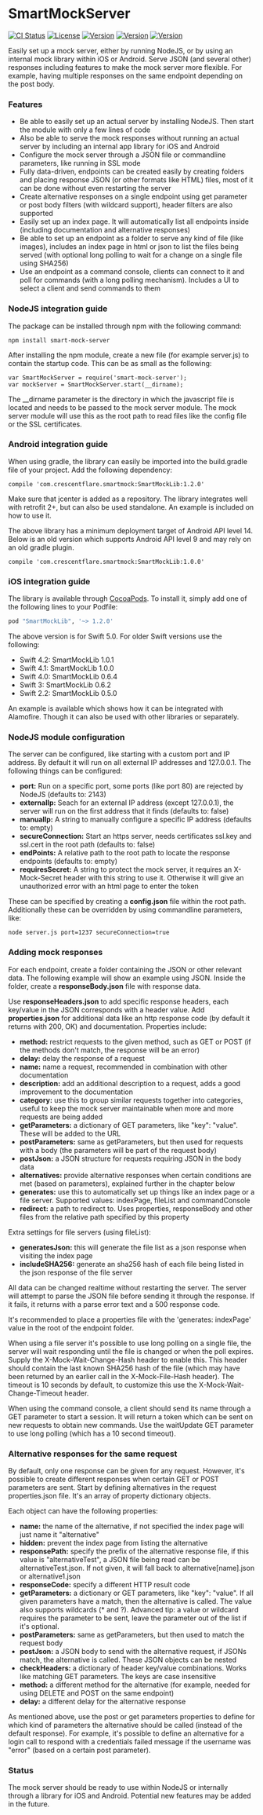 # SmartMockServer

[![CI Status](http://img.shields.io/travis/crescentflare/SmartMockServer.svg?style=flat)](https://travis-ci.org/crescentflare/SmartMockServer)
[![License](https://img.shields.io/cocoapods/l/SmartMockLib.svg?style=flat)](http://cocoapods.org/pods/SmartMockLib)
[![Version](https://img.shields.io/npm/v/smart-mock-server.svg?style=flat)](https://www.npmjs.com/package/smart-mock-server)
[![Version](https://img.shields.io/cocoapods/v/SmartMockLib.svg?style=flat)](http://cocoapods.org/pods/SmartMockLib)
[![Version](https://img.shields.io/bintray/v/crescentflare/maven/SmartMockLib.svg?style=flat)](https://bintray.com/crescentflare/maven/SmartMockLib)

Easily set up a mock server, either by running NodeJS, or by using an internal mock library within iOS or Android. Serve JSON (and several other) responses including features to make the mock server more flexible. For example, having multiple responses on the same endpoint depending on the post body.


### Features

* Be able to easily set up an actual server by installing NodeJS. Then start the module with only a few lines of code
* Also be able to serve the mock responses without running an actual server by including an internal app library for iOS and Android
* Configure the mock server through a JSON file or commandline parameters, like running in SSL mode
* Fully data-driven, endpoints can be created easily by creating folders and placing response JSON (or other formats like HTML) files, most of it can be done without even restarting the server
* Create alternative responses on a single endpoint using get parameter or post body filters (with wildcard support), header filters are also supported
* Easily set up an index page. It will automatically list all endpoints inside (including documentation and alternative responses)
* Be able to set up an endpoint as a folder to serve any kind of file (like images), includes an index page in html or json to list the files being served (with optional long polling to wait for a change on a single file using SHA256)
* Use an endpoint as a command console, clients can connect to it and poll for commands (with a long polling mechanism). Includes a UI to select a client and send commands to them


### NodeJS integration guide

The package can be installed through npm with the following command:

```
npm install smart-mock-server
```

After installing the npm module, create a new file (for example server.js) to contain the startup code. This can be as small as the following:

    var SmartMockServer = require('smart-mock-server');
    var mockServer = SmartMockServer.start(__dirname);
    
The \_\_dirname parameter is the directory in which the javascript file is located and needs to be passed to the mock server module. The mock server module will use this as the root path to read files like the config file or the SSL certificates.


### Android integration guide

When using gradle, the library can easily be imported into the build.gradle file of your project. Add the following dependency:

```
compile 'com.crescentflare.smartmock:SmartMockLib:1.2.0'
```

Make sure that jcenter is added as a repository. The library integrates well with retrofit 2+, but can also be used standalone. An example is included on how to use it.

The above library has a minimum deployment target of Android API level 14. Below is an old version which supports Android API level 9 and may rely on an old gradle plugin.

```
compile 'com.crescentflare.smartmock:SmartMockLib:1.0.0'
```


### iOS integration guide

The library is available through [CocoaPods](http://cocoapods.org). To install it, simply add one of the following lines to your Podfile:

```ruby
pod "SmartMockLib", '~> 1.2.0'
```

The above version is for Swift 5.0. For older Swift versions use the following:
- Swift 4.2: SmartMockLib 1.0.1
- Swift 4.1: SmartMockLib 1.0.0
- Swift 4.0: SmartMockLib 0.6.4
- Swift 3: SmartMockLib 0.6.2
- Swift 2.2: SmartMockLib 0.5.0

An example is available which shows how it can be integrated with Alamofire. Though it can also be used with other libraries or separately.


### NodeJS module configuration

The server can be configured, like starting with a custom port and IP address. By default it will run on all external IP addresses and 127.0.0.1. The following things can be configured:

- **port:** Run on a specific port, some ports (like port 80) are rejected by NodeJS (defaults to: 2143)
- **externalIp:** Seach for an external IP address (except 127.0.0.1), the server will run on the first address that it finds (defaults to: false)
- **manualIp:** A string to manually configure a specific IP address (defaults to: empty)
- **secureConnection:** Start an https server, needs certificates ssl.key and ssl.cert in the root path (defaults to: false)
- **endPoints:** A relative path to the root path to locate the response endpoints (defaults to: empty)
- **requiresSecret:** A string to protect the mock server, it requires an X-Mock-Secret header with this string to use it. Otherwise it will give an unauthorized error with an html page to enter the token 

These can be specified by creating a **config.json** file within the root path. Additionally these can be overridden by using commandline parameters, like:
	
	node server.js port=1237 secureConnection=true


### Adding mock responses

For each endpoint, create a folder containing the JSON or other relevant data. The following example will show an example using JSON. Inside the folder, create a **responseBody.json** file with response data. 

Use **responseHeaders.json** to add specific response headers, each key/value in the JSON corresponds with a header value. Add **properties.json** for additional data like an http response code (by default it returns with 200, OK) and documentation. Properties include:

- **method:** restrict requests to the given method, such as GET or POST (if the methods don't match, the response will be an error)
- **delay:** delay the response of a request
- **name:** name a request, recommended in combination with other documentation
- **description:** add an additional description to a request, adds a good improvement to the documentation
- **category:** use this to group similar requests together into categories, useful to keep the mock server maintainable when more and more requests are being added
- **getParameters:** a dictionary of GET parameters, like "key": "value". These will be added to the URL
- **postParameters:** same as getParameters, but then used for requests with a body (the parameters will be part of the request body)
- **postJson:** a JSON structure for requests requiring JSON in the body data
- **alternatives:** provide alternative responses when certain conditions are met (based on parameters), explained further in the chapter below
- **generates:** use this to automatically set up things like an index page or a file server. Supported values: indexPage, fileList and commandConsole
- **redirect:** a path to redirect to. Uses properties, responseBody and other files from the relative path specified by this property

Extra settings for file servers (using fileList):

- **generatesJson:** this will generate the file list as a json response when visiting the index page
- **includeSHA256:** generate an sha256 hash of each file being listed in the json response of the file server

All data can be changed realtime without restarting the server. The server will attempt to parse the JSON file before sending it through the response. If it fails, it returns with a parse error text and a 500 response code.

It's recommended to place a properties file with the 'generates: indexPage' value in the root of the endpoint folder.

When using a file server it's possible to use long polling on a single file, the server will wait responding until the file is changed or when the poll expires. Supply the X-Mock-Wait-Change-Hash header to enable this. This header should contain the last known SHA256 hash of the file (which may have been returned by an earlier call in the X-Mock-File-Hash header). The timeout is 10 seconds by default, to customize this use the X-Mock-Wait-Change-Timeout header.

When using the command console, a client should send its name through a GET parameter to start a session. It will return a token which can be sent on new requests to obtain new commands. Use the waitUpdate GET parameter to use long polling (which has a 10 second timeout).


### Alternative responses for the same request

By default, only one response can be given for any request. However, it's possible to create different responses when certain GET or POST parameters are sent. Start by defining alternatives in the request properties.json file. It's an array of property dictionary objects.

Each object can have the following properties:

- **name:** the name of the alternative, if not specified the index page will just name it "alternative"
- **hidden:** prevent the index page from listing the alternative
- **responsePath:** specify the prefix of the alternative response file, if this value is "alternativeTest", a JSON file being read can be alternativeTest.json. If not given, it will fall back to alternative[name].json or alternative1.json
- **responseCode:** specify a different HTTP result code
- **getParameters:** a dictionary or GET parameters, like "key": "value". If all given parameters have a match, then the alternative is called. The value also supports wildcards (* and ?). Advanced tip: a value or wildcard requires the parameter to be sent, leave the parameter out of the list if it's optional.
- **postParameters:** same as getParameters, but then used to match the request body 
- **postJson:** a JSON body to send with the alternative request, if JSONs match, the alternative is called. These JSON objects can be nested
- **checkHeaders:** a dictionary of header key/value combinations. Works like matching GET parameters. The keys are case insensitive
- **method:** a different method for the alternative (for example, needed for using DELETE and POST on the same endpoint)
- **delay:** a different delay for the alternative response

As mentioned above, use the post or get parameters properties to define for which kind of parameters the alternative should be called (instead of the default response). For example, it's possible to define an alternative for a login call to respond with a credentials failed message if the username was "error" (based on a certain post parameter).


### Status

The mock server should be ready to use within NodeJS or internally through a library for iOS and Android. Potential new features may be added in the future.
